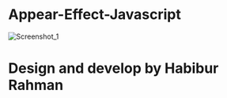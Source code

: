 # Appear-Effect-Javascript


![Screenshot_1](https://user-images.githubusercontent.com/71895811/125557648-5e977b56-88cd-4d9c-a79e-d6cab7a5540d.png)

# Design and develop by Habibur Rahman
